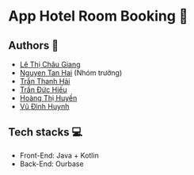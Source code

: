 # App Hotel Room Booking 🏨

## Authors 📒
- [Lê Thị Châu Giang](https://github.com/jangle03) 
- [Nguyen Tan Hai](https://github.com/leafclover01) (Nhóm trưởng)
- [Trần Thanh Hải ](https://github.com/ThahHai) 
- [Trần Đức Hiếu](https://github.com/duchieutran) 
- [Hoàng Thị Huyền](https://github.com/hoanghuyen2506)
- [Vũ Đình Huynh](https://github.com/Huynh234)

## Tech stacks 💻
- Front-End: Java + Kotlin
- Back-End: Ourbase

